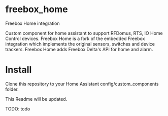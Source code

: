 # freebox_home
Freebox Home integration

Custom component for home assistant to support RFDomus, RTS, IO Home Control devices.
Freebox Home is a fork of the embedded Freebox integration which implements the original sensors, switches and device trackers. Freebox Home adds Freebox Delta's API for home and alarm. 

Install
======================
Clone this repository to your Home Assistant config/custom_components folder.



This Readme will be updated.

TODO: todo
